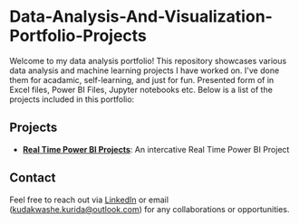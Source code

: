 # Data-Analysis-And-Visualization-Portfolio-Projects

Welcome to my data analysis portfolio! This repository showcases various data analysis and machine learning projects I have worked on. I've done them for acadamic, self-learning, and just for fun. Presented form of in Excel files, Power BI Files, Jupyter notebooks etc. Below is a list of the projects included in this portfolio:

## Projects
- **[Real Time Power BI Projects](./project_1)**: An intercative Real Time Power BI Project


## Contact
Feel free to reach out via [LinkedIn](https://www.linkedin.com/in/kudakwashe-kurida-32870714a/) or email (kudakwashe.kurida@outlook.com) for any collaborations or opportunities.



 
